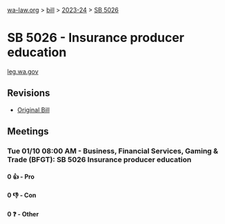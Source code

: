 [wa-law.org](/) > [bill](/bill/) > [2023-24](/bill/2023-24/) > [SB 5026](/bill/2023-24/sb/5026/)

# SB 5026 - Insurance producer education
[leg.wa.gov](https://app.leg.wa.gov/billsummary?BillNumber=5026&Year=2023&Initiative=false)

## Revisions
* [Original Bill](1/)

## Meetings
### Tue 01/10 08:00 AM - Business, Financial Services, Gaming & Trade (BFGT): SB 5026 Insurance producer education
#### 0 👍 - Pro

#### 0 👎 - Con

#### 0 ❓ - Other
